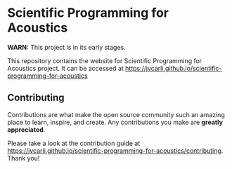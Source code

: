 # Scientific Programming for Acoustics

**WARN:** This project is in its early stages.

This repository contains the website for Scientific Programming for Acoustics project.
It can be accessed at <https://jvcarli.github.io/scientific-programming-for-acoustics>

## Contributing

Contributions are what make the open source community such an amazing place to learn, inspire, and create.
Any contributions you make are **greatly appreciated**.

Please take a look at the contribution guide at
<https://jvcarli.github.io/scientific-programming-for-acoustics/contributing>. Thank you!
